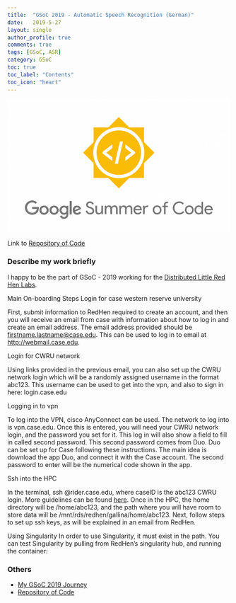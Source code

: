 ```yaml
---
title:  "GSoC 2019 - Automatic Speech Recognition (German)"
date:   2019-5-27
layout: single
author_profile: true
comments: true
tags: [GSoC, ASR]
category: GSoC
toc: true
toc_label: "Contents"
toc_icon: "heart"
---
```


![](/others/GSOC.png)

Link to [Repository of Code](https://github.com/AASHISHAG/asr-german)

### Describe my work briefly

I happy to be the part of GSoC - 2019 working for the [Distributed Little Red Hen Labs](http://www.redhenlab.org/). 


Main On-boarding Steps
Login for case western reserve university

First, submit information to RedHen required to create an account, and then you will receive an email from case with information about how to log in and create an email address. The email address provided should be firstname.lastname@case.edu. This can be used to log in to email at http://webmail.case.edu.

Login for CWRU network

Using links provided in the previous email, you can also set up the CWRU network login which will be a randomly assigned username in the format abc123. This username can be used to get into the vpn, and also to sign in here: login.case.edu

Logging in to vpn

To log into the VPN, cisco AnyConnect can be used. The network to log into is vpn.case.edu. Once this is entered, you will need your CWRU network login, and the password you set for it. This log in will also show a field to fill in called second password. This second password comes from Duo. Duo can be set up for Case following these instructions. The main idea is download the app Duo, and connect it with the Case account. The second password to enter will be the numerical code shown in the app.

Ssh into the HPC

In the terminal, ssh @rider.case.edu, where caseID is the abc123 CWRU login. More guidelines can be found [here](https://sites.google.com/a/case.edu/hpcc/). Once in the HPC, the home directory will be /home/abc123, and the path where you will have room to store data will be /mnt/rds/redhen/gallina/home/abc123. Next, follow steps to set up ssh keys, as will be explained in an email from RedHen.

Using Singularity
In order to use Singularity, it must exist in the path. You can test Singularity by pulling from RedHen’s singularity hub, and running the container:

### Others

- [My GSoC 2019 Journey](https://aashishag.github.io/categories/#gsoc)
- [Repository of Code](https://github.com/AASHISHAG/asr-german)
